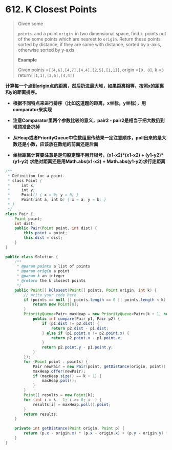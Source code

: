 # 612. K Closest Points

> Given some
>
> `points `and a point `origin `in two dimensional space, find `k `points out of the some points which are nearest to `origin`. Return these points sorted by distance, if they are same with distance, sorted by x-axis, otherwise sorted by y-axis.
>
> **Example**
>
> Given points =`[[4,6],[4,7],[4,4],[2,5],[1,1]]`, origin =`[0, 0]`, k =`3`  
> return`[[1,1],[2,5],[4,4]]`

**计算每一个点到origin点的距离，然后扔进最大堆，如果距离相等，按照x的距离和y的距离排序。**

* **根据不同特点来进行排序（比如这道题的距离，x坐标，y坐标），用comparator来实现**

* **注意Comparator里两个参数比较的意义，pair2 - pair2是相当于把大数扔到堆顶准备扔掉**

* **从Heap或者PriorityQueue中往数组里传结果一定注意顺序，poll出来的是大数还是小数，应该放在数组的前面还是后面**

* **坐标距离计算要注意是是勾股定理不用开根号，\(x1-x2\)\*\(x1-x2\) + \(y1-y2\)\*\(y1-y2\) 求绝对距离还是用Math.abs\(x1-x2\) + Math.abs\(y1-y2\)求行走距离**

```java
/**
 * Definition for a point.
 * class Point {
 *     int x;
 *     int y;
 *     Point() { x = 0; y = 0; }
 *     Point(int a, int b) { x = a; y = b; }
 * }
 */
class Pair {
    Point point; 
    int dist;
    public Pair(Point point, int dist) {
        this.point = point;
        this.dist = dist;
    }
} 
 
public class Solution {
    /**
     * @param points a list of points
     * @param origin a point
     * @param k an integer
     * @return the k closest points
     */
    public Point[] kClosest(Point[] points, Point origin, int k) {
        // Write your code here
        if (points == null || points.length == 0 || points.length < k) {
            return new Point[0];
        }
        PriorityQueue<Pair> maxHeap = new PriorityQueue<Pair>(k + 1, new Comparator<Pair>(){
            public int compare(Pair p1, Pair p2) {
                if (p1.dist != p2.dist) {
                    return p2.dist - p1.dist;
                } else if (p1.point.x != p2.point.x) {
                    return p2.point.x - p1.point.x;
                }
                return p2.point.y - p1.point.y;
            }
        });
        for (Point point : points) {
            Pair newPair = new Pair(point, getDistance(origin, point));
            maxHeap.offer(newPair);
            if (maxHeap.size() == k + 1) {
                maxHeap.poll();
            }
        }
        Point[] results = new Point[k];
        for (int i = k - 1; i >= 0; i--) {
            results[i] = maxHeap.poll().point;
        }
        return results;
    }
    
    private int getDistance(Point origin, Point p) {
        return (p.x - origin.x) * (p.x - origin.x) + (p.y - origin.y) * (p.y - origin.y);
    }
}
```



